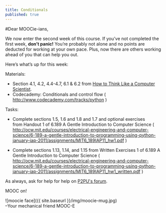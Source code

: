 ```yaml
---
title: Conditionals
published: true
---
```


#Dear MOOCie-ians,

We now enter the second week of this course. If you’ve not completed the first week, __don’t panic!__ You’re probably not alone and no points are deducted for working at your own pace. Plus, now there are others working ahead of you that can help you out.

Here’s what’s up for this week:

Materials:


* Section 4.1, 4.2, 4.4-4.7, 6.1 & 6.2 from [How to Think Like a Computer Scientist]( http://www.greenteapress.com/thinkpython/thinkCSpy/html/index.html ).
* Codecademy: Conditionals and control flow ( http://www.codecademy.com/tracks/python ) 


Tasks:

* Complete sections 1.5, 1.6 and 1.8 and 1.7 and optional exercises from Handout 1 of 6.189 A Gentle Introduction to Computer Science ( http://ocw.mit.edu/courses/electrical-engineering-and-computer-science/6-189-a-gentle-introduction-to-programming-using-python-january-iap-2011/assignments/MIT6_189IAP11_hw1.pdf )
 
* Complete sections 1.13, 1.14, and 1.15 from Written Exercises 1 of 6.189 A Gentle Introduction to Computer Science ( http://ocw.mit.edu/courses/electrical-engineering-and-computer-science/6-189-a-gentle-introduction-to-programming-using-python-january-iap-2011/assignments/MIT6_189IAP11_hw1_written.pdf ) 


As always, ask for help for help on [P2PU's forum](http://discourse.p2pu.org/c/gentle-introduction-to-python).

MOOC on!

![moocie face]({{ site.baseurl }}/img/moocie-mug.jpg)  
–Your mechanical friend MOOC-E
